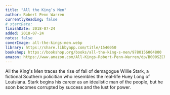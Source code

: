 ```yaml
---
title: "All the King’s Men"
author: Robert Penn Warren
currentlyReading: false
# startDate:
finishDate: 2018-07-24
added: 2018-07-24
notes: false
coverImage: all-the-kings-men.webp
library: https://share.libbyapp.com/title/1546050
bookshop: https://bookshop.org/books/all-the-king-s-men/9780156004800
amazon: https://www.amazon.com/All-Kings-Robert-Penn-Warren/dp/B000SZCNAW
---
```


All the King's Men traces the rise of fall of demagogue Willie Stark, a fictional Southern policitian who resembles the real-life Huey Long of Louisiana. Stark begins his career as an idealistic man of the people, but he soon becomes corrupted by success and the lust for power.
